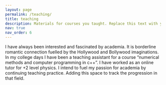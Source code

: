 ```yaml
---
layout: page
permalink: /teaching/
title: teaching
description: Materials for courses you taught. Replace this text with your description.
nav: true
nav_order: 6
---
```


I have always been interested and fascinated by academia. It is borderline romantic connection fuelled by the Hollywood and Bollywood imaginations. 
In my college days I have been a teaching assistant for a course “numerical methods and computer programming in c++”. I have worked as an online tutor for +2 level physics. 
I intend to fuel my passion for academia by continuing  teaching practice. 
Adding this space to track the progression in that field. 
